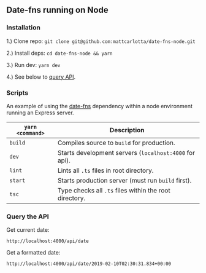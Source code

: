 ## Date-fns running on Node

### Installation

1.) Clone repo: `git clone git@github.com:mattcarlotta/date-fns-node.git`

2.) Install deps: `cd date-fns-node && yarn`

3.) Run dev: `yarn dev`

4.) See below to [query API](#query-the-api).

### Scripts

An example of using the [date-fns](https://www.npmjs.com/package/date-fns) dependency within a node environment running an Express server.

| `yarn <command>` | Description                                            |
| ---------------- | ------------------------------------------------------ |
| `build`          | Compiles source to `build` for production.             |
| `dev`            | Starts development servers (`localhost:4000` for api). |
| `lint`           | Lints all `.ts` files in root directory.               |
| `start`          | Starts production server (must run `build` first).     |
| `tsc`            | Type checks all `.ts` files within the root directory. |

### Query the API

Get current date:

```dosini
http://localhost:4000/api/date
```

Get a formatted date:

```dosini
http://localhost:4000/api/date/2019-02-10T02:30:31.834+00:00
```

